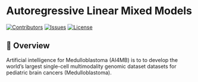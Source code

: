 # Autoregressive Linear Mixed Models 
[![Contributors](https://img.shields.io/github/contributors/qifanaliceyang/AI4MB)](https://github.com/qifanaliceyang/AI4MB/graphs/contributors) 
[![Issues](https://img.shields.io/github/issues/qifanaliceyang/AI4MB)](https://github.com/qifanaliceyang/AI4MB/issues)
[![License](https://img.shields.io/badge/license-MIT-blue.svg)](LICENSE)  
## 🚀 Overview


Artificial intelligence for Medulloblastoma (AI4MB) is to to develop the world’s largest single-cell multimodality genomic dataset datasets for pediatric brain cancers (Medulloblastoma).


